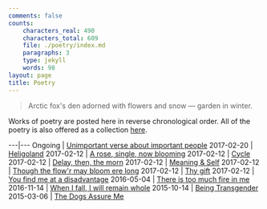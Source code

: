```yaml
---
comments: false
counts:
    characters_real: 490
    characters_total: 609
    file: ./poetry/index.md
    paragraphs: 3
    type: jekyll
    words: 98
layout: page
title: Poetry
---
```


<blockquote class="verse">Arctic fox's den
adorned with flowers and snow &mdash;
garden in winter.
</blockquote>

Works of poetry are posted here in reverse chronological order. All of the poetry is also offered as a collection [here](collected.pdf).

---|---
Ongoing    | [Unimportant verse about important people](important-people)
2017-02-20 | [Heligoland](heligoland)
2017-02-12 | [A rose, single, now blooming](a-rose-single-now-blooming)
2017-02-12 | [Cycle](cycle)
2017-02-12 | [Delay, then, the morn](delay-then-the-morn)
2017-02-12 | [Meaning &amp; Self](meaning-and-self)
2017-02-12 | [Though the flow'r may bloom ere long](though-the-flowr-may-bloom-ere-long)
2017-02-12 | [Thy gift](thy-gift)
2017-02-12 | [You find me at a disadvantage](you-find-me-at-a-disadvantage)
2016-05-04 | [There is too much fire in me](there-is-too-much-fire-in-me)
2016-11-14 | [When I fall, I will remain whole](when-i-fall-i-will-remain-whole)
2015-10-14 | [Being Transgender](being-transgender)
2015-03-06 | [The Dogs Assure Me](the-dogs-assure-me)
